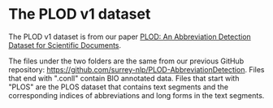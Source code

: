 # The PLOD v1 dataset

The PLOD v1 dataset is from our paper [PLOD: An Abbreviation Detection Dataset for Scientific Documents](https://aclanthology.org/2022.lrec-1.71/).


The files under the two folders are the same from our previous GitHub repository: https://github.com/surrey-nlp/PLOD-AbbreviationDetection. Files that end with ".conll" contain BIO annotated data. Files that start with "PLOS" are the PLOS dataset that contains text segments and the corresponding indices of abbreviations and long forms in the text segments. 